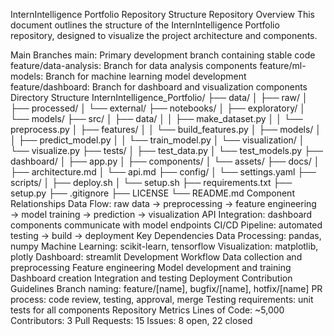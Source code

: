 InternIntelligence Portfolio Repository Structure
Repository Overview
This document outlines the structure of the InternIntelligence Portfolio repository, designed to visualize the project architecture and components.

Main Branches
main: Primary development branch containing stable code
feature/data-analysis: Branch for data analysis components
feature/ml-models: Branch for machine learning model development
feature/dashboard: Branch for dashboard and visualization components
Directory Structure
InternIntelligence_Portfolio/
├── data/
│   ├── raw/
│   ├── processed/
│   └── external/
├── notebooks/
│   ├── exploratory/
│   └── models/
├── src/
│   ├── data/
│   │   ├── make_dataset.py
│   │   └── preprocess.py
│   ├── features/
│   │   └── build_features.py
│   ├── models/
│   │   ├── predict_model.py
│   │   └── train_model.py
│   └── visualization/
│       └── visualize.py
├── tests/
│   ├── test_data.py
│   └── test_models.py
├── dashboard/
│   ├── app.py
│   ├── components/
│   └── assets/
├── docs/
│   ├── architecture.md
│   └── api.md
├── config/
│   └── settings.yaml
├── scripts/
│   ├── deploy.sh
│   └── setup.sh
├── requirements.txt
├── setup.py
├── .gitignore
├── LICENSE
└── README.md
Component Relationships
Data Flow: raw data → preprocessing → feature engineering → model training → prediction → visualization
API Integration: dashboard components communicate with model endpoints
CI/CD Pipeline: automated testing → build → deployment
Key Dependencies
Data Processing: pandas, numpy
Machine Learning: scikit-learn, tensorflow
Visualization: matplotlib, plotly
Dashboard: streamlit
Development Workflow
Data collection and preprocessing
Feature engineering
Model development and training
Dashboard creation
Integration and testing
Deployment
Contribution Guidelines
Branch naming: feature/[name], bugfix/[name], hotfix/[name]
PR process: code review, testing, approval, merge
Testing requirements: unit tests for all components
Repository Metrics
Lines of Code: ~5,000
Contributors: 3
Pull Requests: 15
Issues: 8 open, 22 closed
